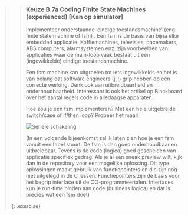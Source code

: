 >> ### Keuze B.7a Coding Finite State Machines (experienced) [Kan op simulator] 
>>
>> Implementeer onderstaande ‘eindige toestandsmachine’ (eng: finite state machine of fsm) . Een fsm is de basis van bijna elke embedded applicatie. Koffiemachines, televisies, pacemakers, ABS computers, alarmsystemen enz. zijn voorbeelden van applicaties waar de main-loop vaak bestaat uit een (ingewikkelde) eindige toestandsmachine.
>>
>> Een fsm machine kan uitgroeien tot iets ingewikkelds en het is van belang dat software engineers (jij!) grip hebben op een correcte werking. Denk ook aan uitbreidbaarheid en onderhoudbaarheid. Interessant is ook het artikel op Blackboard over het aantal regels code in alledaagse apparaten.
>> 
>> Hoe zou je een fsm implementeren? Met een hele uitgebreide switch/case of if/then loop? Probeer het maar!
>>
>> ![Seriele schakeling](exercises/images/exercise_b7a.jpg)
>>
>> (In een volgende bijeenkomst zal ik laten zien hoe je een fsm vanuit een tabel stuurt. De fsm is dan goed onderhoudbaar en uitbreidbaar. Tevens is de code (logica) goed gescheiden van applicatie specifiek gedrag. Als je al een sneak preview wilt, kijk dan in de repository voor een mogelijke oplossing. Dit type oplossingen maakt gebruik van functiepointers en die zijn nog niet uitgelegd in de C lessen. Functiepointers zijn de basis voor het begrip interface uit de OO-programmeertalen. Interfaces kun je run-time binden aan code (business logica) en dat is precies wat een fsm doet) 
>>
>{: .exercise}